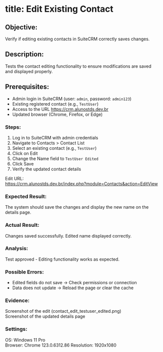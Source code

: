 # title: Edit Existing Contact  
## Objective:  
Verify if editing existing contacts in SuiteCRM correctly saves changes.  

## Description:  
Tests the contact editing functionality to ensure modifications are saved and displayed properly.  

## Prerequisites:  
- Admin login in SuiteCRM (user: `admin`, password: `admin123`)  
- Existing registered contact (e.g., `TestUser`)  
- Access to the URL https://crm.alunostds.dev.br  
- Updated browser (Chrome, Firefox, or Edge)  

### Steps:  
1. Log in to SuiteCRM with admin credentials  
2. Navigate to Contacts > Contact List  
3. Select an existing contact (e.g., `TestUser`)  
4. Click on Edit  
5. Change the Name field to `TestUser Edited`  
6. Click Save  
7. Verify the updated contact details  

Edit URL:  
https://crm.alunostds.dev.br/index.php?module=Contacts&action=EditView  

### Expected Result:  
The system should save the changes and display the new name on the details page.  

### Actual Result:  
Changes saved successfully. Edited name displayed correctly.  

### Analysis:  
Test approved - Editing functionality works as expected.  

### Possible Errors:  
- Edited fields do not save → Check permissions or connection  
- Data does not update → Reload the page or clear the cache  

### Evidence:  
Screenshot of the edit (contact_edit_testuser_edited.png)  
Screenshot of the updated details page  

### Settings:  
OS: Windows 11 Pro  
Browser: Chrome 123.0.6312.86
Resolution: 1920x1080